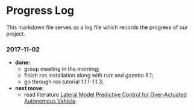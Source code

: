 # Progress Log

This markdown file serves as a log file which records the progress of our project.

### 2017-11-02

- **done:**
  - group meeting in the morning;
  - finish ros installation along with rviz and gazebo 8.1;
  - go through ros tutorial 1.1.1-1.1.3;
- **next move:** 
  - read literature [Lateral Model Predictive Control for Over-Actuated Autonomous Vehicle](http://ieeexplore.ieee.org/document/7995737/?reload=true).

